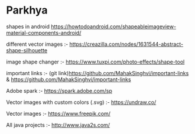 # Parkhya

shapes in android https://howtodoandroid.com/shapeableimageview-material-components-android/

different vector images :- https://creazilla.com/nodes/1631544-abstract-shape-silhouette

image shape changer :- https://www.tuxpi.com/photo-effects/shape-tool

important links :- (git link)https://github.com/MahakSinghvi/important-links   &  https://github.com/MahakSinghvi/important-links

Adobe spark :- https://spark.adobe.com/sp

Vector images with custom colors (.svg) :- https://undraw.co/

Vector images :- https://www.freepik.com/

All java projects :- http://www.java2s.com/
